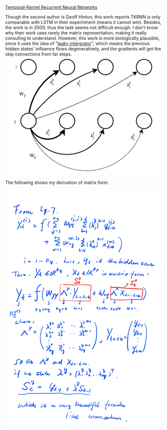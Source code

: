 [Temporal-Kernel Recurrent Neural Networks](http://www.sciencedirect.com/science/article/pii/S0893608009002664)

Though the second author is Geoff Hinton, this work reports TKRNN is only comparable with LSTM in their experinment (means it cannot win). Besides, the work is in 2009, thus the task seems not difficult enough. I don't know why their work uses rarely the matrix representation, making it really consufing to understand. However, this work is more biologically plausible, since it uses the idea of "[leaky intergrator](https://en.wikipedia.org/wiki/Leaky_integrator)", which means the previous hidden states' influence flows degeneratively, and the gradients will get the skip connections from far steps.
![TKRNN connectivity](tkrnn_connectivity.png)

The following shows my derivation of matrix form:

![TKRNN martix](tkrnn_matrix.png)